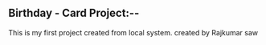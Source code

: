 ## Birthday - Card Project:--
This is my first project  created from local system.
created by Rajkumar saw
